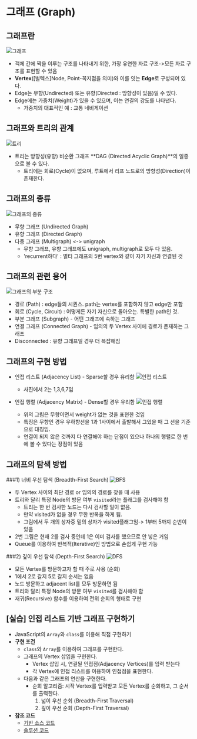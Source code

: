 # 그래프 (Graph)

## 그래프란

![그래프](img/1.png)

- 객체 간에 짝을 이루는 구조를 나타내기 위한, 가장 유연한 자료 구조->모든 자료 구조를 표현할 수 있음
- **Vertex**([벌텍스]Node, Point-꼭지점을 의미)와 이를 잇는 **Edge**로 구성되어 있다.
- Edge는 무향(Undirected) 또는 유향(Directed : 방향성이 있음)일 수 있다.
- Edge에는 가중치(Weight)가 있을 수 있으며, 이는 연결의 강도를 나타낸다.
  - 가중치의 대표적인 예 : 교통 네비게이션

## 그래프와 트리의 관계

![트리](img/2.png)

- 트리는 방향성(유향) 비순환 그래프 **DAG (Directed Acyclic Graph)**의 일종으로 볼 수 있다.
  - 트리에는 회로(Cycle)이 없으며, 루트에서 리프 노드로의 방향성(Direction)이 존재한다.

## 그래프의 종류

![그래프의 종류](img/3.png)

- 무향 그래프 (Undirected Graph)
- 유향 그래프 (Directed Graph)
- 다중 그래프 (Multigraph) <-> unigraph
  - 무향 그래프, 유향 그래프에도 unigraph, multigraph로 모두 다 있음.
  - 'recurrent하다' : 멀티 그래프의 5번 vertex와 같이 자기 자신과 연결된 것

## 그래프의 관련 용어

![그래프의 부분 구조](img/4.png)

- 경로 (Path) : edge들의 시퀀스. path는 vertex를 포함하지 않고 edge만 포함
- 회로 (Cycle, Circuit) : 어떻게든 자기 자신으로 돌아오는. 특별한 path인 것.
- 부분 그래프 (Subgraph) - 어떤 그래프에 속하는 그래프
- 연결 그래프 (Connected Graph) - 임의의 두 Vertex 사이에 경로가 존재하는 그래프
- Disconnected : 유향 그래프일 경우 더 복잡해짐

## 그래프의 구현 방법

- 인접 리스트 (Adjacency List) - Sparse할 경우 유리함
  ![인접 리스트](img/5.png)
  - 사진에서 2는 1,3,6,7임
- 인접 행렬 (Adjacency Matrix) - Dense할 경우 유리함
  ![인접 행렬](img/6.png)

  - 위의 그림은 무향이면서 weight가 없는 것을 표현한 것임
  - 특징은 무향인 경우 우하향선을 1과 1사이에서 출발해서 그었을 때 그 선을 기준으로 대칭임.
  - 연결이 되지 않은 것까지 다 연결해야 하는 단점이 있으나 하나의 행렬로 한 번에 볼 수 있다는 장점이 있음

## 그래프의 탐색 방법

###1) 너비 우선 탐색 (Breadth-First Search)
![BFS](img/7.png)

- 두 Vertex 사이의 최단 경로 or 임의의 경로를 찾을 때 사용
- 트리와 달리 특정 Node의 방문 여부 `visited`라는 플래그를 검사해야 함
  - 트리는 한 번 검사한 노드는 다시 검사할 일이 없음.
  - 만약 visited가 없을 경우 무한 반복을 하게 됨.
  - 그림에서 두 개의 상자중 밑의 상자가 visited플래그임-> 1부터 5까지 순번이 있음
- 2번 그림은 현재 2를 검사 중인데 1은 이미 검사를 했으므로 안 넣은 거임
- Queue를 이용하여 반복적(Iterative)인 방법으로 손쉽게 구현 가능

###2) 깊이 우선 탐색 (Depth-First Search)
![DFS](img/8.png)

- 모든 Vertex를 방문하고자 할 때 주로 사용 (순회)
- 1에서 2로 갈지 5로 갈지 순서는 없음
- 노드 방문하고 adjacent list를 모두 방문하면 됨
- 트리와 달리 특정 Node의 방문 여부 `visited`를 검사해야 함
- 재귀(Recursive) 함수를 이용하여 전위 순회의 형태로 구현

## [실습] 인접 리스트 기반 그래프 구현하기

- JavaScript의 `Array`와 `class`를 이용해 직접 구현하기
- **구현 조건**
  - `class`와 `Array`를 이용하여 그래프를 구현한다.
  - 그래프의 Vertex 삽입을 구현한다.
    - Vertex 삽입 시, 연결될 인접점(Adjacency Vertices)를 입력 받는다
    - 각 Vertex에 인접 리스트를 이용하여 인접점을 표현한다.
  - 다음과 같은 그래프의 연산을 구현한다.
    - 순회 알고리즘: 시작 Vertex를 입력받고 모든 Vertex를 순회하고, 그 순서를 출력한다.
      1. 넓이 우선 순회 (Breadth-First Traversal)
      1. 깊이 우선 순회 (Depth-First Traversal)
- **참조 코드**
  - [기반 소스 코드](src/before.js)
  - [솔루션 코드](src/after.js)
